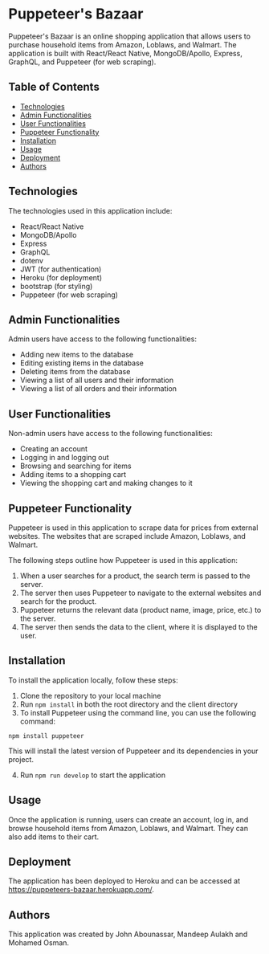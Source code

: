 # Puppeteer's Bazaar

Puppeteer's Bazaar is an online shopping application that allows users to purchase household items from Amazon, Loblaws, and Walmart. The application is built with React/React Native, MongoDB/Apollo, Express, GraphQL, and Puppeteer (for web scraping).

## Table of Contents

- [Technologies](#technologies)
- [Admin Functionalities](#admin-functionalities)
- [User Functionalities](#user-functionalities)
- [Puppeteer Functionality](#puppeteer-functionality)
- [Installation](#installation)
- [Usage](#usage)
- [Deployment](#deployment)
- [Authors](#authors)

## Technologies

The technologies used in this application include:

- React/React Native
- MongoDB/Apollo
- Express
- GraphQL
- dotenv
- JWT (for authentication)
- Heroku (for deployment)
- bootstrap (for styling)
- Puppeteer (for web scraping)

## Admin Functionalities

Admin users have access to the following functionalities:

- Adding new items to the database
- Editing existing items in the database
- Deleting items from the database
- Viewing a list of all users and their information
- Viewing a list of all orders and their information

## User Functionalities

Non-admin users have access to the following functionalities:

- Creating an account
- Logging in and logging out
- Browsing and searching for items
- Adding items to a shopping cart
- Viewing the shopping cart and making changes to it

## Puppeteer Functionality

Puppeteer is used in this application to scrape data for prices from external websites. The websites that are scraped include Amazon, Loblaws, and Walmart. 

The following steps outline how Puppeteer is used in this application:

1. When a user searches for a product, the search term is passed to the server.
2. The server then uses Puppeteer to navigate to the external websites and search for the product.
3. Puppeteer returns the relevant data (product name, image, price, etc.) to the server.
4. The server then sends the data to the client, where it is displayed to the user.

## Installation

To install the application locally, follow these steps:

1. Clone the repository to your local machine
2. Run `npm install` in both the root directory and the client directory
3. To install Puppeteer using the command line, you can use the following command:

```npm install puppeteer```

This will install the latest version of Puppeteer and its dependencies in your project.

4. Run `npm run develop` to start the application

## Usage

Once the application is running, users can create an account, log in, and browse household items from Amazon, Loblaws, and Walmart. They can also add items to their cart.

## Deployment

The application has been deployed to Heroku and can be accessed at https://puppeteers-bazaar.herokuapp.com/.

## Authors

This application was created by John Abounassar, Mandeep Aulakh and Mohamed Osman.
